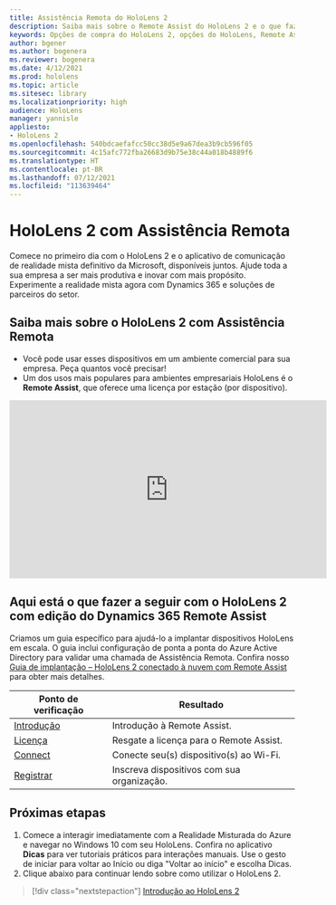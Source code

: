 ```yaml
---
title: Assistência Remota do HoloLens 2
description: Saiba mais sobre o Remote Assist do HoloLens 2 e o que fazer após adquirir um.
keywords: Opções de compra do HoloLens 2, opções do HoloLens, Remote Assist
author: bgener
ms.author: bogenera
ms.reviewer: bogenera
ms.date: 4/12/2021
ms.prod: hololens
ms.topic: article
ms.sitesec: library
ms.localizationpriority: high
audience: HoloLens
manager: yannisle
appliesto:
- HoloLens 2
ms.openlocfilehash: 540bdcaefafcc50cc38d5e9a67dea3b9cb596f05
ms.sourcegitcommit: 4c15afc772fba26683d9b75e38c44a018b4889f6
ms.translationtype: HT
ms.contentlocale: pt-BR
ms.lasthandoff: 07/12/2021
ms.locfileid: "113639464"
---
```

# <a name="hololens-2-with-remote-assist"></a>HoloLens 2 com Assistência Remota

Comece no primeiro dia com o HoloLens 2 e o aplicativo de comunicação de realidade mista definitivo da Microsoft, disponíveis juntos. Ajude toda a sua empresa a ser mais produtiva e inovar com mais propósito. Experimente a realidade mista agora com Dynamics 365 e soluções de parceiros do setor.

## <a name="learn-about-hololens-2-with-remote-assist"></a>Saiba mais sobre o HoloLens 2 com Assistência Remota
- Você pode usar esses dispositivos em um ambiente comercial para sua empresa. Peça quantos você precisar!
- Um dos usos mais populares para ambientes empresariais HoloLens é o **Remote Assist**, que oferece uma licença por estação (por dispositivo).

<iframe width="560" height="315" src="https://www.youtube.com/embed/d3YT8j0yYl0" frameborder="0" allow="accelerometer; autoplay; clipboard-write; encrypted-media; gyroscope; picture-in-picture" allowfullscreen></iframe>

## <a name="heres-what-to-do-next-with-the-hololens-2-with-dynamics-365-remote-assist-edition"></a>Aqui está o que fazer a seguir com o HoloLens 2 com edição do Dynamics 365 Remote Assist

Criamos um guia específico para ajudá-lo a implantar dispositivos HoloLens em escala. O guia inclui configuração de ponta a ponta do Azure Active Directory para validar uma chamada de Assistência Remota. Confira nosso [Guia de implantação – HoloLens 2 conectado à nuvem com Remote Assist](hololens2-cloud-connected-overview.md) para obter mais detalhes.

| Ponto de verificação  | Resultado                                |
|-------------|----------------------------------------|
| [Introdução](/dynamics365/mixed-reality/remote-assist/overview-hololens) | Introdução à Remote Assist.        |
| [Licença](/dynamics365/mixed-reality/remote-assist/deploy-remote-assist#add-and-assign-licenses)     | Resgate a licença para o Remote Assist.      |
| [Connect](/hololens/hololens-network)     | Conecte seu(s) dispositivo(s) ao Wi-Fi.       |
| [Registrar](/hololens/hololens-enroll-mdm)      | Inscreva dispositivos com sua organização. |

## <a name="next-steps"></a>Próximas etapas

1. Comece a interagir imediatamente com a Realidade Misturada do Azure e navegar no Windows 10 com seu HoloLens. Confira no aplicativo **Dicas** para ver tutoriais práticos para interações manuais. Use o gesto de iniciar para voltar ao Início ou diga "Voltar ao início" e escolha Dicas.
1. Clique abaixo para continuar lendo sobre como utilizar o HoloLens 2.

> [!div class="nextstepaction"]
> [Introdução ao HoloLens 2](hololens2-basic-usage.md)
